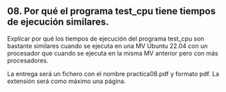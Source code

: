 ## 08. Por qué el programa test_cpu tiene tiempos de ejecución similares.

Explicar por qué los tiempos de ejecución del programa test_cpu son bastante similares cuando se ejecuta en una MV Ubuntu 22.04 con un procesador que cuando se ejecuta en la misma MV anterior pero con más procesadores.

La entrega será un fichero con el nombre practica08.pdf y formato pdf. La extensión será como máximo una página.